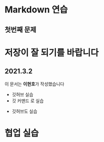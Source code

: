 # Markdown 연습
## 첫번째 문제
# 저장이 잘 되기를 바랍니다
## 2021.3.2
이 문서는 **이현호**가 작성했습니다
- 깃허브 실습
- 깃 커맨드 로 실습 
* 깃허브도 실습

# 협업 실습

